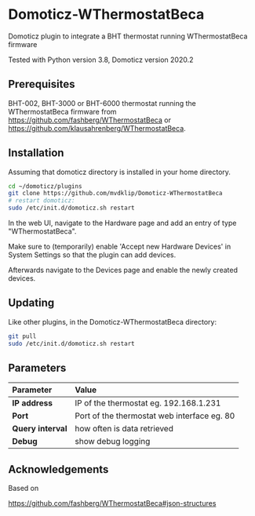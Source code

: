 # Domoticz-WThermostatBeca
Domoticz plugin to integrate a BHT thermostat running WThermostatBeca firmware

Tested with Python version 3.8, Domoticz version 2020.2

## Prerequisites

BHT-002, BHT-3000 or BHT-6000 thermostat running the WThermostatBeca firmware from https://github.com/fashberg/WThermostatBeca or https://github.com/klausahrenberg/WThermostatBeca.

## Installation

Assuming that domoticz directory is installed in your home directory.

```bash
cd ~/domoticz/plugins
git clone https://github.com/mvdklip/Domoticz-WThermostatBeca
# restart domoticz:
sudo /etc/init.d/domoticz.sh restart
```
In the web UI, navigate to the Hardware page and add an entry of type "WThermostatBeca".

Make sure to (temporarily) enable 'Accept new Hardware Devices' in System Settings so that the plugin can add devices.

Afterwards navigate to the Devices page and enable the newly created devices.

## Updating

Like other plugins, in the Domoticz-WThermostatBeca directory:
```bash
git pull
sudo /etc/init.d/domoticz.sh restart
```

## Parameters

| Parameter | Value |
| :--- | :--- |
| **IP address** | IP of the thermostat eg. 192.168.1.231 |
| **Port** | Port of the thermostat web interface eg. 80 |
| **Query interval** | how often is data retrieved |
| **Debug** | show debug logging |

## Acknowledgements

Based on

https://github.com/fashberg/WThermostatBeca#json-structures
